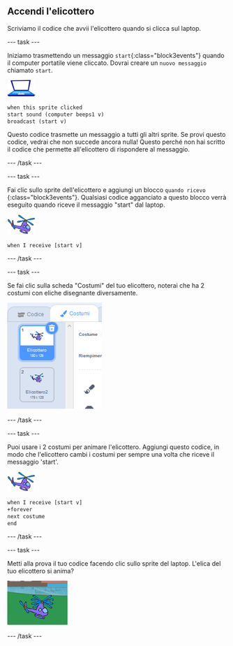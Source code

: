 ## Accendi l'elicottero

Scriviamo il codice che avvii l'elicottero quando si clicca sul laptop.

--- task ---

Iniziamo trasmettendo un messaggio `start`{:class="block3events"} quando il computer portatile viene cliccato. Dovrai creare un `nuovo messaggio` chiamato `start`.

![sprite laptop](images/laptop-sprite.png)

```blocks3
when this sprite clicked
start sound (computer beeps1 v)
broadcast (start v)
```

Questo codice trasmette un messaggio a tutti gli altri sprite. Se provi questo codice, vedrai che non succede ancora nulla! Questo perché non hai scritto il codice che permette all'elicottero di rispondere al messaggio.

--- /task ---

--- task ---

Fai clic sullo sprite dell'elicottero e aggiungi un blocco `quando ricevo` {:class="block3events"}. Qualsiasi codice agganciato a questo blocco verrà eseguito quando riceve il messaggio "start" dal laptop.

![elicottero sprite](images/helicopter-sprite.png)

```blocks3
when I receive [start v]
```

--- /task ---

--- task ---

Se fai clic sulla scheda "Costumi" del tuo elicottero, noterai che ha 2 costumi con eliche disegnante diversamente.

![costumi dell'elicottero](images/toys-helicopter-costumes.png)

--- /task ---

--- task ---

Puoi usare i 2 costumi per animare l'elicottero. Aggiungi questo codice, in modo che l'elicottero cambi i costumi per sempre una volta che riceve il messaggio 'start'.

![elicottero sprite](images/helicopter-sprite.png)

```blocks3
when I receive [start v]
+forever
next costume
end
```

--- /task ---

--- task ---

Metti alla prova il tuo codice facendo clic sullo sprite del laptop. L'elica del tuo elicottero si anima?

![elicotteri rotanti in movimento](images/toys-helicopter-animation-test.png)

--- /task ---
